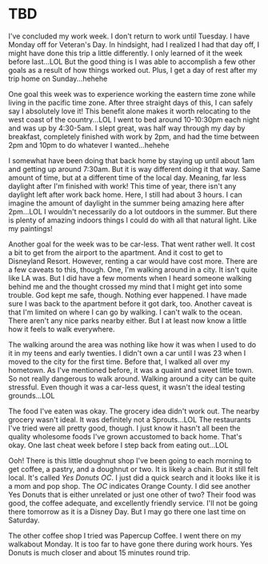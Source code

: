 # TBD

I've concluded my work week. I don't return to work until Tuesday. I have Monday off for Veteran's Day. In hindsight, had I realized I had that day off, I might have done this trip a little differently. I only learned of it the week before last...LOL But the good thing is I was able to accomplish a few other goals as a result of how things worked out. Plus, I get a day of rest after my trip home on Sunday...hehehe

One goal this week was to experience working the eastern time zone while living in the pacific time zone. After three straight days of this, I can safely say I absolutely love it! This benefit alone makes it worth relocating to the west coast of the country...LOL I went to bed around 10-10:30pm each night and was up by 4:30-5am. I slept great, was half way through my day by breakfast, completely finished with work by 2pm, and had the time between 2pm and 10pm to do whatever I wanted...hehehe

I somewhat have been doing that back home by staying up until about 1am and getting up around 7:30am. But it is way different doing it that way. Same amount of time, but at a different time of the local day. Meaning, far less daylight after I'm finished with work! This time of year, there isn't any daylight left after work back home. Here, I still had about 3 hours. I can imagine the amount of daylight in the summer being amazing here after 2pm...LOL I wouldn't necessarily do a lot outdoors in the summer. But there is plenty of amazing indoors things I could do with all that natural light. Like my paintings!

Another goal for the week was to be car-less. That went rather well. It cost a bit to get from the airport to the apartment. And it cost to get to Disneyland Resort. However, renting a car would have cost more. There are a few caveats to this, though. One, I'm walking around in a city. It isn't quite like LA was. But I did have a few moments when I heard someone walking behind me and the thought crossed my mind that I might get into some trouble. God kept me safe, though. Nothing ever happened. I have made sure I was back to the apartment before it got dark, too. Another caveat is that I'm limited on where I can go by walking. I can't walk to the ocean. There aren't any nice parks nearby either. But I at least now know a little how it feels to walk everywhere.

The walking around the area was nothing like how it was when I used to do it in my teens and early twenties. I didn't own a car until I was 23 when I moved to the city for the first time. Before that, I walked all over my hometown. As I've mentioned before, it was a quaint and sweet little town. So not really dangerous to walk around. Walking around a city can be quite stressful. Even though it was a car-less quest, it wasn't the ideal testing grounds...LOL

The food I've eaten was okay. The grocery idea didn't work out. The nearby grocery wasn't ideal. It was definitely not a Sprouts...LOL The restaurants I've tried were all pretty good, though. I just know it hasn't all been the quality wholesome foods I've grown accustomed to back home. That's okay. One last cheat week before I step back from eating out...LOL

Ooh! There is this little doughnut shop I've been going to each morning to get coffee, a pastry, and a doughnut or two. It is likely a chain. But it still felt local. It's called *Yes Donuts OC*. I just did a quick search and it looks like it is a mom and pop shop. The *OC* indicates Orange County. I did see another Yes Donuts that is either unrelated or just one other of two? Their food was good, the coffee adequate, and excellently friendly service. I'll not be going there tomorrow as it is a Disney Day. But I may go there one last time on Saturday.

The other coffee shop I tried was Papercup Coffee. I went there on my walkabout Monday. It is too far to have gone there during work hours. Yes Donuts is much closer and about 15 minutes round trip.

